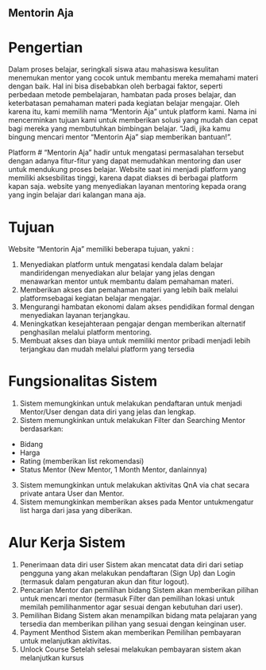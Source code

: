 ## Mentorin Aja

# Pengertian

Dalam proses belajar, seringkali siswa atau mahasiswa kesulitan menemukan
mentor yang cocok untuk membantu mereka memahami materi dengan baik. Hal ini bisa
disebabkan oleh berbagai faktor, seperti perbedaan metode pembelajaran, hambatan pada
proses belajar, dan keterbatasan pemahaman materi pada kegiatan belajar mengajar. Oleh
karena itu, kami memilih nama “Mentorin Aja” untuk platform kami. Nama ini
mencerminkan tujuan kami untuk memberikan solusi yang mudah dan cepat bagi mereka
yang membutuhkan bimbingan belajar. “Jadi, jika kamu bingung mencari mentor
“Mentorin Aja” siap memberikan bantuan!”.

Platform # “Mentorin Aja” hadir untuk mengatasi permasalahan tersebut dengan
adanya fitur-fitur yang dapat memudahkan mentoring dan user untuk mendukung proses
belajar. Website saat ini menjadi platform yang memiliki aksesbilitas tinggi, karena dapat
diakses di berbagai platform kapan saja. website yang menyediakan layanan mentoring
kepada orang yang ingin belajar dari kalangan mana aja.

# Tujuan

Website “Mentorin Aja” memiliki beberapa tujuan, yakni :

1. Menyediakan platform untuk mengatasi kendala dalam belajar mandiridengan
   menyediakan alur belajar yang jelas dengan menawarkan mentor untuk membantu
   dalam pemahaman materi.
2. Memberikan akses dan pemahaman materi yang lebih baik melalui platformsebagai
   kegiatan belajar mengajar.
3. Mengurangi hambatan ekonomi dalam akses pendidikan formal dengan
   menyediakan layanan terjangkau.
4. Meningkatkan kesejahteraan pengajar dengan memberikan alternatif penghasilan
   melalui platform mentoring.
5. Membuat akses dan biaya untuk memiliki mentor pribadi menjadi lebih terjangkau
   dan mudah melalui platform yang tersedia

# Fungsionalitas Sistem

1. Sistem memungkinkan untuk melakukan pendaftaran untuk menjadi
   Mentor/User dengan data diri yang jelas dan lengkap.
2. Sistem memungkinkan untuk melakukan Filter dan Searching Mentor
   berdasarkan:

- Bidang
- Harga
- Rating (memberikan list rekomendasi)
- Status Mentor (New Mentor, 1 Month Mentor, danlainnya)

3. Sistem memungkinkan untuk melakukan aktivitas QnA via chat secara
   private antara User dan Mentor.
4. Sistem memungkinkan memberikan akses pada Mentor untukmengatur
   list harga dari jasa yang diberikan.

# Alur Kerja Sistem

1. Penerimaan data diri user
   Sistem akan mencatat data diri dari setiap pengguna yang akan melakukan
   pendaftaran (Sign Up) dan Login (termasuk dalam pengaturan akun dan
   fitur logout).
2. Pencarian Mentor dan pemilihan bidang
   Sistem akan memberikan pilihan untuk mencari mentor (termasuk Filter
   dan pemilihan lokasi untuk memilah pemilihanmentor agar sesuai dengan
   kebutuhan dari user).
3. Pemilihan Bidang
   Sistem akan menampilkan bidang mata pelajaran yang tersedia dan
   memberikan pilihan yang sesuai dengan keinginan user.
4. Payment Menthod
   Sistem akan memberikan Pemilihan pembayaran untuk melanjutkan aktivitas.
5. Unlock Course
   Setelah selesai melakukan pembayaran sistem akan melanjutkan kursus

